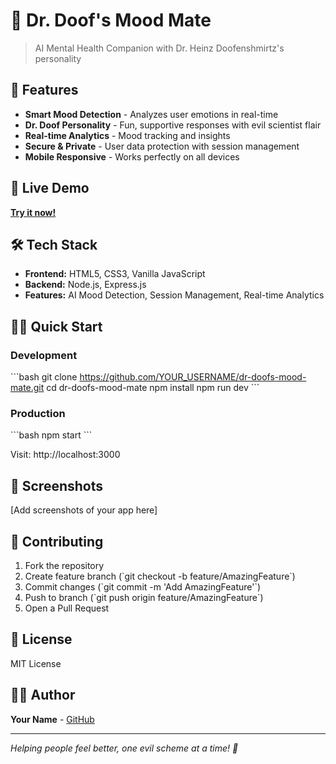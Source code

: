 # 🧪 Dr. Doof's Mood Mate

> AI Mental Health Companion with Dr. Heinz Doofenshmirtz's personality

## 🌟 Features

- **Smart Mood Detection** - Analyzes user emotions in real-time
- **Dr. Doof Personality** - Fun, supportive responses with evil scientist flair
- **Real-time Analytics** - Mood tracking and insights
- **Secure & Private** - User data protection with session management
- **Mobile Responsive** - Works perfectly on all devices

## 🚀 Live Demo

**[Try it now!](YOUR_DEPLOYED_URL_HERE)**

## 🛠️ Tech Stack

- **Frontend:** HTML5, CSS3, Vanilla JavaScript
- **Backend:** Node.js, Express.js
- **Features:** AI Mood Detection, Session Management, Real-time Analytics

## 🏃‍♂️ Quick Start

### Development
\`\`\`bash
git clone https://github.com/YOUR_USERNAME/dr-doofs-mood-mate.git
cd dr-doofs-mood-mate
npm install
npm run dev
\`\`\`

### Production
\`\`\`bash
npm start
\`\`\`

Visit: http://localhost:3000

## 📸 Screenshots

[Add screenshots of your app here]

## 🤝 Contributing

1. Fork the repository
2. Create feature branch (\`git checkout -b feature/AmazingFeature\`)
3. Commit changes (\`git commit -m 'Add AmazingFeature'\`)
4. Push to branch (\`git push origin feature/AmazingFeature\`)
5. Open a Pull Request

## 📄 License

MIT License

## 👨‍💻 Author

**Your Name** - [GitHub](https://github.com/YOUR_USERNAME)

---

*Helping people feel better, one evil scheme at a time! 🧪*
